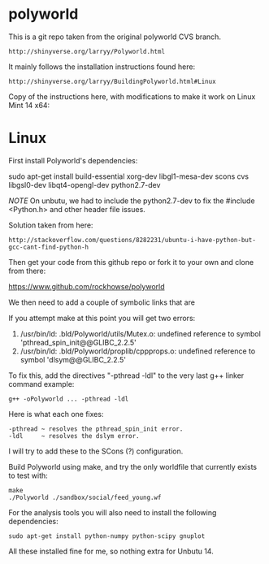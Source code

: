 polyworld
=========

This is a git repo taken from the original polyworld CVS branch. 

    http://shinyverse.org/larryy/Polyworld.html

It mainly follows the installation instructions found here:

    http://shinyverse.org/larryy/BuildingPolyworld.html#Linux

Copy of the instructions here, with modifications to make it work on Linux Mint 14 x64:

Linux
=============
First install Polyworld's dependencies:

   sudo apt-get install build-essential xorg-dev libgl1-mesa-dev scons cvs libgsl0-dev libqt4-opengl-dev python2.7-dev

   *NOTE* On unbutu, we had to include the python2.7-dev to fix the #include <Python.h> and other header file issues.
   
Solution taken from here: 

    http://stackoverflow.com/questions/8282231/ubuntu-i-have-python-but-gcc-cant-find-python-h

Then get your code from this github repo or fork it to your own and clone from there:

   https://www.github.com/rockhowse/polyworld

We then need to add a couple of symbolic links that are 

If you attempt make at this point you will get two errors:

1. /usr/bin/ld: .bld/Polyworld/utils/Mutex.o: undefined reference to symbol 'pthread_spin_init@@GLIBC_2.2.5'
2. /usr/bin/ld: .bld/Polyworld/proplib/cppprops.o: undefined reference to symbol 'dlsym@@GLIBC_2.2.5'
  
To fix this, add the directives "-pthread -ldl" to the very last g++ linker command example: 

    g++ -oPolyworld ... -pthread -ldl

Here is what each one fixes:

    -pthread ~ resolves the pthread_spin_init error.
    -ldl     ~ resolves the dslym error.

I will try to add these to the SCons (?) configuration.

Build Polyworld using make, and try the only worldfile that currently exists to test with:

    make
    ./Polyworld ./sandbox/social/feed_young.wf

For the analysis tools you will also need to install the following dependencies:

    sudo apt-get install python-numpy python-scipy gnuplot

All these installed fine for me, so nothing extra for Unbutu 14.

